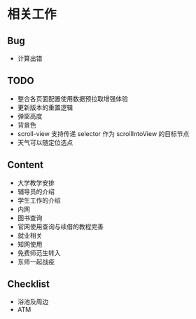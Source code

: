 # 相关工作

## Bug

- 计算出错

## TODO

- 整合各页面配置使用数据预拉取增强体验
- 更新版本的重置逻辑
- 弹窗高度
- 背景色
- scroll-view 支持传递 selector 作为 scrollIntoView 的目标节点
- 天气可以随定位选点

## Content

- 大学教学安排
- 辅导员的介绍
- 学生工作的介绍
- 内网
- 图书查询
- 官网使用查询与续借的教程完善
- 就业相关
- 知网使用
- 免费师范生转入
- 东师一起战疫

## Checklist

- 浴池及周边
- ATM
